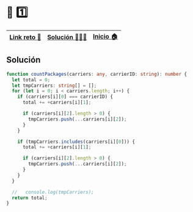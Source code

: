 # 🎯 1️⃣

| [Link reto 🔗](https://2021.adventjs.dev/challenges/17) | [Solución 👨🏻‍💻](#solución) | [Inicio 🏠](../README.md) |
| ------------------------------------------------------- | ------------------------ | ------------------------- |

## Solución

```ts
function countPackages(carriers: any, carrierID: string): number {
  let total = 0;
  let tmpCarriers: string[] = [];
  for (let i = 0; i < carriers.length; i++) {
    if (carriers[i][0] === carrierID) {
      total += +carriers[i][1];

      if (carriers[i][2].length > 0) {
        tmpCarriers.push(...carriers[i][2]);
      }
    }

    if (tmpCarriers.includes(carriers[i][0])) {
      total += +carriers[i][1];

      if (carriers[i][2].length > 0) {
        tmpCarriers.push(...carriers[i][2]);
      }
    }
  }

  //   console.log(tmpCarriers);
  return total;
}
```
